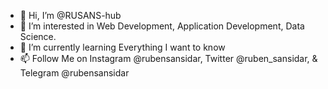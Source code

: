 - 👋 Hi, I’m @RUSANS-hub
- 👀 I’m interested in Web Development, Application Development, Data Science.
- 🌱 I’m currently learning Everything I want to know
- 📫 Follow Me on Instagram @rubensansidar, Twitter @ruben_sansidar, & Telegram @rubensansidar

<!---
RUSANS-hub/RUSANS-hub is a ✨ special ✨ repository because its `README.md` (this file) appears on your GitHub profile.
You can click the Preview link to take a look at your changes.
--->
